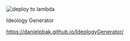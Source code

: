 ![deploy to lambda](https://github.com/DanielPBak/IdeologyGenerator/workflows/deploy%20to%20lambda/badge.svg?branch=master)

Ideology Generator

https://danielpbak.github.io/IdeologyGenerator/
